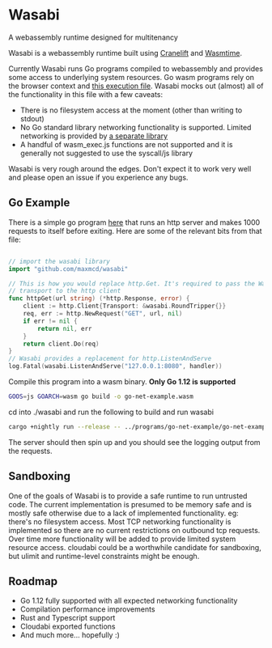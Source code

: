# Wasabi

A webassembly runtime designed for multitenancy

Wasabi is a webassembly runtime built using [Cranelift](https://github.com/cranestaion/cranelift) and [Wasmtime](https://github.com/cranestaion/wasmtime).

Currently Wasabi runs Go programs compiled to webassembly and provides some access to underlying system resources. Go wasm programs rely on the browser context and [this execution file](https://github.com/golang/go/blob/release-branch.go1.12/misc/wasm/wasm_exec.js). Wasabi mocks out (almost) all of the functionality in this file with a few caveats:

 - There is no filesystem access at the moment (other than writing to stdout)
 - No Go standard library networking functionality is supported. Limited networking is provided by [a separate library](https://godoc.org/github.com/maxmcd/wasabi)
 - A handful of wasm_exec.js functions are not supported and it is generally not suggested to use the syscall/js library

Wasabi is very rough around the edges. Don't expect it to work very well and please open an issue if you experience any bugs. 

## Go Example

There is a simple go program [here](./programs/go-net-example/main.go) that runs an http server and makes 1000 requests to itself before exiting. Here are some of the relevant bits from that file:

```go

// import the wasabi library
import "github.com/maxmcd/wasabi"

// This is how you would replace http.Get. It's required to pass the Wasabi
// transport to the http client
func httpGet(url string) (*http.Response, error) {
    client := http.Client{Transport: &wasabi.RoundTripper{}}
    req, err := http.NewRequest("GET", url, nil)
    if err != nil {
        return nil, err
    }
    return client.Do(req)
}
// Wasabi provides a replacement for http.ListenAndServe
log.Fatal(wasabi.ListenAndServe("127.0.0.1:8080", handler))
```

Compile this program into a wasm binary. **Only Go 1.12 is supported** 

```bash
GOOS=js GOARCH=wasm go build -o go-net-example.wasm
```

cd into ./wasabi and run the following to build and run wasabi

```bash
cargo +nightly run --release -- ../programs/go-net-example/go-net-example.wasm
```

The server should then spin up and you should see the logging output from the requests.

## Sandboxing

One of the goals of Wasabi is to provide a safe runtime to run untrusted code. The current implementation is presumed to be memory safe and is mostly safe otherwise due to a lack of implemented functionality. eg: there's no filesystem access. Most TCP networking functionality is implemented so there are no current restrictions on outbound tcp requests. Over time more functionality will be added to provide limited system resource access. cloudabi could be a worthwhile candidate for sandboxing, but ulimit and runtime-level constraints might be enough. 

## Roadmap

- Go 1.12 fully supported with all expected networking functionality
- Compilation performance improvements
- Rust and Typescript support
- Cloudabi exported functions
- And much more... hopefully :) 

